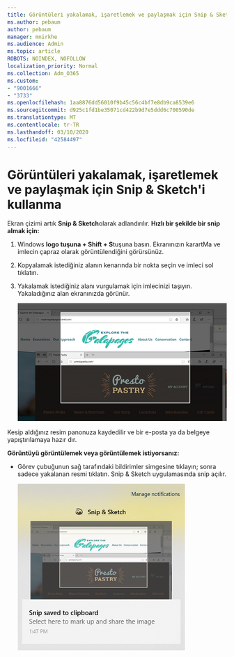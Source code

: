 ```yaml
---
title: Görüntüleri yakalamak, işaretlemek ve paylaşmak için Snip & Sketch'i kullanma
ms.author: pebaum
author: pebaum
manager: mnirkhe
ms.audience: Admin
ms.topic: article
ROBOTS: NOINDEX, NOFOLLOW
localization_priority: Normal
ms.collection: Adm_O365
ms.custom:
- "9001666"
- "3733"
ms.openlocfilehash: 1aa8876dd56010f9b45c56c4bf7e8db9ca8539e6
ms.sourcegitcommit: d925c1fd1be35071cd422b9d7e5ddd6c700590de
ms.translationtype: MT
ms.contentlocale: tr-TR
ms.lasthandoff: 03/10/2020
ms.locfileid: "42584497"
---
```

# <a name="use-snip--sketch-to-capture-mark-up-and-share-images"></a>Görüntüleri yakalamak, işaretlemek ve paylaşmak için Snip & Sketch'i kullanma

Ekran çizimi artık **Snip & Sketch**olarak adlandırılır. **Hızlı bir şekilde bir snip almak için:**

1. Windows **logo tuşuna + Shift + S**tuşuna basın. Ekranınızın karartMa ve imlecin çapraz olarak görüntülendiğini görürsünüz. 

2. Kopyalamak istediğiniz alanın kenarında bir nokta seçin ve imleci sol tıklatın. 

3. Yakalamak istediğiniz alanı vurgulamak için imlecinizi taşıyın. Yakaladığınız alan ekranınızda görünür.

   ![vurgulanan seçim görüntüsü](media/snipone.png)

Kesip aldığınız resim panonuza kaydedilir ve bir e-posta ya da belgeye yapıştırılamaya hazır dır. 

**Görüntüyü görüntülemek veya görüntülemek istiyorsanız:** 

- Görev çubuğunun sağ tarafındaki bildirimler simgesine tıklayın; sonra sadece yakalanan resmi tıklatın. Snip & Sketch uygulamasında snip açılır.

   ![snipping uygulamasında görüntüleyen resim görüntüsü](media/sniptwo.png)
